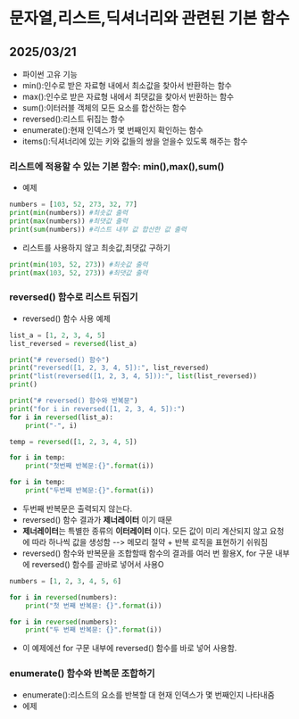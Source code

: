 # 문자열,리스트,딕셔너리와 관련된 기본 함수
## 2025/03/21

- 파이썬 고유 기능
- min():인수로 받은 자료형 내에서 최소값을 찾아서 반환하는 함수
- max():인수로 받은 자료형 내에서 최댓값을 찾아서 반환하는 함수
- sum():이터러블 객체의 모든 요소를 합산하는 함수
- reversed():리스트 뒤집는 함수
- enumerate():현재 인덱스가 몇 번째인지 확인하는 함수
- items():딕셔너리에 있는 키와 값들의 쌍을 얻을수 있도록 해주는 함수

### 리스트에 적용할 수 있는 기본 함수: min(),max(),sum()
- 예제
```python
numbers = [103, 52, 273, 32, 77]
print(min(numbers)) #최솟값 출력 
print(max(numbers)) #최댓값 출력
print(sum(numbers)) #리스트 내부 값 합산한 값 출력
```
- 리스트를 사용하지 않고 최솟값,최댓값 구하기
```python
print(min(103, 52, 273)) #최솟값 출력
print(max(103, 52, 273)) #최댓값 출력
```

### reversed() 함수로 리스트 뒤집기
- reversed() 함수 사용 예제
```python
list_a = [1, 2, 3, 4, 5]
list_reversed = reversed(list_a)

print("# reversed() 함수")
print("reversed([1, 2, 3, 4, 5]):", list_reversed)
print("list(reversed([1, 2, 3, 4, 5])):", list(list_reversed))
print()

print("# reversed() 함수와 반복문")
print("for i in reversed([1, 2, 3, 4, 5]):")
for i in reversed(list_a):
    print("-", i)
```

```python
temp = reversed([1, 2, 3, 4, 5])

for i in temp:
    print("첫번째 반복문:{}".format(i))

for i in temp:
    print("두번째 반복문:{}".format(i))
```
- 두번째 반복문은 출력되지 않는다.
- reversed() 함수 결과가 **제너레이터** 이기 때문
- **제너레이터**는 특별한 종류의 **이터레이터** 이다. 모든 값이 미리 계산되지 않고 요청에 따라 하나씩 값을 생성함 --> 메모리 절약 + 반복 로직을 표현하기 쉬워짐
- reversed() 함수와 반복문을 조합할때 함수의 결과를 여러 번 활용X, for 구문 내부에 reversed() 함수를 곧바로 넣어서 사용O
```python
numbers = [1, 2, 3, 4, 5, 6]

for i in reversed(numbers):
    print("첫 번째 반복문: {}".format(i))

for i in reversed(numbers):
    print("두 번째 반복문: {}".format(i))
```
- 이 예제에선 for 구문 내부에 reversed() 함수를 바로 넣어 사용함.

### enumerate() 함수와 반복문 조합하기
- enumerate():리스트의 요소를 반복할 대 현재 인덱스가 몇 번째인지 나타내줌
- 에제
```python
